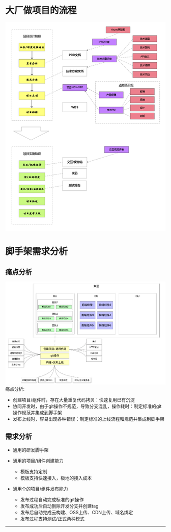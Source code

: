 # 大厂做项目的流程
![项目流程](./images/第三周/大厂做项目的流程.jpg '项目流程')

# 脚手架需求分析
## 痛点分析
![痛点分析](./images/第三周/痛点分析.jpg '痛点分析')
痛点分析: 
* 创建项目/组件时，存在大量重复代码拷贝：快速复用已有沉淀  
* 协同开发时，由于git操作不规范，导致分支混乱，操作耗时：制定标准的git操作规范并集成到脚手架
* 发布上线时，容易出现各种错误：制定标准的上线流程和规范并集成到脚手架

## 需求分析
* 通用的研发脚手架
* 通用的项目/组件创建能力

   + 模板支持定制
   + 模板支持快速接入，极地的接入成本

* 通用个的项目/组件发布能力

  + 发布过程自动完成标准的git操作
  + 发布成功后自动删除开发分支并创建tag
  + 发布后自动完成云构建、OSS上传、CDN上传、域名绑定
  + 发布过程支持测试/正式两种模式
---
